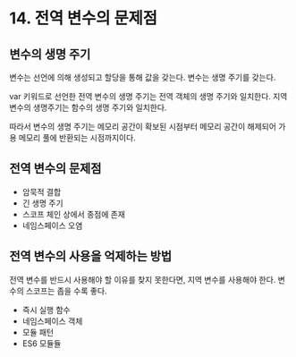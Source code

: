 # 14. 전역 변수의 문제점

## 변수의 생명 주기 
변수는 선언에 의해 생성되고 할당을 통해 값을 갖는다. 
변수는 생명 주기를 갖는다. 

var 키워드로 선언한 전역 변수의 생명 주기는 전역 객체의 생명 주기와 일치한다. 
지역 변수의 생명주기는 함수의 생명 주기와 일치한다.

따라서 변수의 생명 주기는 메모리 공간이 확보된 시점부터 메모리 공간이 해제되어 가용 메모리 풀에 반환되는 시점까지이다. 

## 전역 변수의 문제점
- 암묵적 결합
- 긴 생명 주기
- 스코프 체인 상에서 종점에 존재
- 네임스페이스 오염

## 전역 변수의 사용을 억제하는 방법
전역 변수를 반드시 사용해야 할 이유를 찾지 못한다면, 지역 변수를 사용해야 한다. 변수의 스코프는 좁을 수록 좋다.

- 즉시 실행 함수
- 네임스페이스 객체
- 모듈 패턴
- ES6 모듈듈